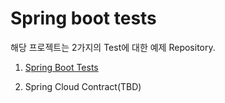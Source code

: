 # Spring boot tests
해당 프로젝트는 2가지의 Test에 대한 예제 Repository.

1. [Spring Boot Tests](./basic/README.md)  

2. Spring Cloud Contract(TBD) 